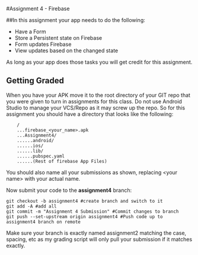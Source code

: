 #Assignment 4 - Firebase

##In this assignment your app needs to do the following:

* Have a Form
* Store a Persistent state on Firebase
* Form updates Firebase
* View updates based on the changed state

As long as your app does those tasks you will get credit for this assignment.

## Getting Graded

When you have your APK move it to the root directory of your GIT repo that you were given to turn in assignments for this class. Do not use Android Studio to manage your VCS/Repo as it may screw up the repo. So for this assignment you should have a directory that looks like the following:

```
    /
    ...firebase_<your_name>.apk
    ...Assignment4/
    ......android/
    ......ios/
    ......lib/
    ......pubspec.yaml
    ......(Rest of firebase App Files)
```

You should also name all your submissions as shown, replacing \<your name\> with your actual name.

Now submit your code to the **assignment4** branch:

```
git checkout -b assignment4 #create branch and switch to it
git add -A #add all
git commit -m "Assignment 4 Submission" #Commit changes to branch
git push --set-upstream origin assignment4 #Push code up to assignment4 branch on remote
```

Make sure your branch is exactly named assignment2 matching the case, spacing, etc as my grading script will only pull your submission if it matches exactly.
